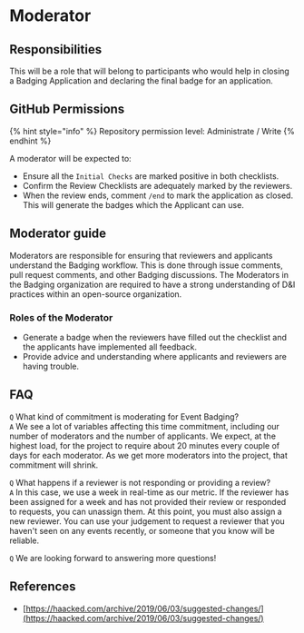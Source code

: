 # Moderator

## Responsibilities

This will be a role that will belong to participants who would help in closing a Badging Application and declaring the final badge for an application.

## GitHub Permissions

{% hint style="info" %}
Repository permission level: Administrate / Write
{% endhint %}

A moderator will be expected to:

* Ensure all the `Initial Checks` are marked positive in both checklists.
* Confirm the Review Checklists are adequately marked by the reviewers.
* When the review ends, comment `/end` to mark the application as closed. This will generate the badges which the Applicant can use.

## Moderator guide

Moderators are responsible for ensuring that reviewers and applicants understand the Badging workflow. This is done through issue comments, pull request comments, and other Badging discussions. The Moderators in the Badging organization are required to have a strong understanding of D&I practices within an open-source organization.

### Roles of the Moderator

* Generate a badge when the reviewers have filled out the checklist and the applicants have implemented all feedback.
* Provide advice and understanding where applicants and reviewers are having trouble.

## FAQ

`Q` What kind of commitment is moderating for Event Badging?  
`A` We see a lot of variables affecting this time commitment, including our number of moderators and the number of applicants. We expect, at the highest load, for the project to require about 20 minutes every couple of days for each moderator. As we get more moderators into the project, that commitment will shrink.

`Q` What happens if a reviewer is not responding or providing a review?  
`A` In this case, we use a week in real-time as our metric. If the reviewer has been assigned for a week and has not provided their review or responded to requests, you can unassign them. At this point, you must also assign a new reviewer. You can use your judgement to request a reviewer that you haven't seen on any events recently, or someone that you know will be reliable.

`Q` We are looking forward to answering more questions!

## References

* [https://haacked.com/archive/2019/06/03/suggested-changes/](https://haacked.com/archive/2019/06/03/suggested-changes/)

